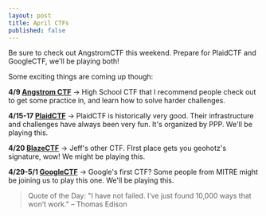 ```yaml
---
layout: post
title: April CTFs
published: false
---
```


Be sure to check out AngstromCTF this weekend. Prepare for PlaidCTF and GoogleCTF, we'll be playing both!



Some exciting things are coming up though:

**4/9  [Angstrom CTF](https://angstromctf.com/)**
-> High School CTF that I recommend people check out to get some practice in, and learn how to solve harder challenges.


**4/15-17 [PlaidCTF](http://www.plaidctf.com/)**
-> PlaidCTF is historically very good. Their infrastructure and challenges have always been very fun. It's organized by PPP. We'll be playing this.


**4/20 [BlazeCTF](http://420blaze.in/)**
-> Jeff's other CTF. FIrst place gets you geohotz's signature, wow! We might be playing this.


**4/29-5/1 [GoogleCTF](https://g.co/ctf)**
-> Google's first CTF? Some people from MITRE might be joining us to play this one. We'll be playing this.

> Quote of the Day:
>"I have not failed. I’ve just found 10,000 ways that won’t work." – Thomas Edison
